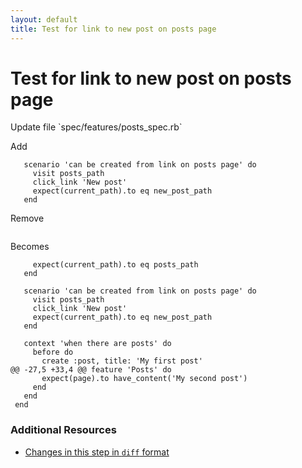 ```yaml
---
layout: default
title: Test for link to new post on posts page
---
```


<h1 id="main">Test for link to new post on posts page</h1>
Update file `spec/features/posts_spec.rb`

Add
<pre><code>   scenario &#39;can be created from link on posts page&#39; do
     visit posts_path
     click_link &#39;New post&#39;
     expect(current_path).to eq new_post_path
   end</code></pre>


Remove
<pre><code></code></pre>


Becomes
<pre><code>     expect(current_path).to eq posts_path
   end
&nbsp;
   scenario &#39;can be created from link on posts page&#39; do
     visit posts_path
     click_link &#39;New post&#39;
     expect(current_path).to eq new_post_path
   end
&nbsp;
   context &#39;when there are posts&#39; do
     before do
       create :post, title: &#39;My first post&#39;
@@ -27,5 +33,4 @@ feature &#39;Posts&#39; do
       expect(page).to have_content(&#39;My second post&#39;)
     end
   end
 end
</code></pre>



### Additional Resources

* [Changes in this step in `diff` format](https://github.com/stevenhallen/rails_getting_started_bdd/commit/10fd24a4549e3925c1d33dd7e9d63c71f51d9ff2)

